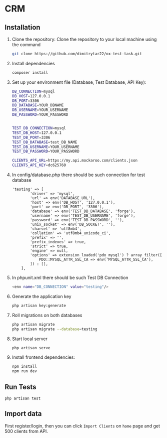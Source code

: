 # CRM

## Installation

1. Clone the repository: Clone the repository to your local machine using the command

   ```bash
   git clone https://github.com/dimitrytar22/ox-test-task.git

2. Install dependencies

   ```bash
   composer install

3. Set up your environment file (Database, Test Database, API Key):
   ```bash
   DB_CONNECTION=mysql
   DB_HOST=127.0.0.1
   DB_PORT=3306
   DB_DATABASE=YOUR_DBNAME
   DB_USERNAME=YOUR_USERNAME
   DB_PASSWORD=YOUR_PASSWORD
   

   TEST_DB_CONNECTION=mysql
   TEST_DB_HOST=127.0.0.1
   TEST_DB_PORT=3306
   TEST_DB_DATABASE=test_DB_NAME
   TEST_DB_USERNAME=YOUR_USERNAME
   TEST_DB_PASSWORD=YOUR_PASSWORD

   CLIENTS_API_URL=https://my.api.mockaroo.com/clients.json
   CLIENTS_API_KEY=dc625760

4. In config/database.php there should be such connection for test database
    ```
   'testing' => [
            'driver' => 'mysql',
            'url' => env('DATABASE_URL'),
            'host' => env('DB_HOST', '127.0.0.1'),
            'port' => env('DB_PORT', '3306'),
            'database' => env('TEST_DB_DATABASE', 'forge'),
            'username' => env('TEST_DB_USERNAME', 'forge'),
            'password' => env('TEST_DB_PASSWORD', ''),
            'unix_socket' => env('DB_SOCKET', ''),
            'charset' => 'utf8mb4',
            'collation' => 'utf8mb4_unicode_ci',
            'prefix' => '',
            'prefix_indexes' => true,
            'strict' => true,
            'engine' => null,
            'options' => extension_loaded('pdo_mysql') ? array_filter([
                PDO::MYSQL_ATTR_SSL_CA => env('MYSQL_ATTR_SSL_CA'),
            ]) : [],
        ],
5. In phpunit.xml there should be such Test DB Connection
    ```bash
   <env name="DB_CONNECTION" value="testing"/>
   
6. Generate the application key
    ```bash
    php artisan key:generate

7. Roll migrations on both databases
    ```bash
   php artisan migrate
   php artisan migrate --database=testing
8. Start local server
    ```bash
   php artisan serve
9. Install frontend dependencies:
   ```bash
   npm install
   npm run dev

## Run Tests

	php artisan test

## Import data
First register/login, then you can click `Import Clients` on `home` page and get 500 clients from API.

